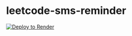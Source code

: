 # leetcode-sms-reminder

[![Deploy to Render](https://render.com/images/deploy-to-render-button.svg)](https://render.com/deploy)